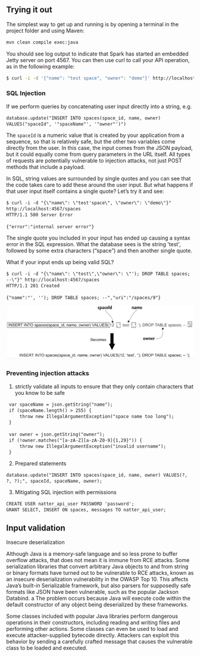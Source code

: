 ## Trying it out
The simplest way to get up and running is by opening a terminal in the project folder and using Maven:
```sh
mvn clean compile exec:java
```
You should see log output to indicate that Spark has started an embedded Jetty server on port 4567. 
You can then use curl to call your API operation, as in the following example:
```sh
$ curl -i -d '{"name": "test space", "owner": "demo"}' http://localhost:4567/spaces 
```

### SQL Injection
If we perform queries by concatenating user input directly into a string, e.g.
```
database.update("INSERT INTO spaces(space_id, name, owner) VALUES("spaceId", '"spaceName"', '"owner"')")
```
The `spaceId` is a numeric value that is created by your application from a sequence, so that is relatively safe, 
but the other two variables come directly from the user.  In this case, the input comes from the JSON payload, 
but it could equally come from query parameters in the URL itself. All types of requests are potentially vulnerable 
to injection attacks, not just POST methods that include a payload.  

In SQL, string values are surrounded by single quotes and you can see that the code takes care to add these around 
the user input. But what happens if that user input itself contains a single quote? Let’s try it and see:
```
$ curl -i -d "{\"name\": \"test'space\", \"owner\": \"demo\"}" http://localhost:4567/spaces 
HTTP/1.1 500 Server Error

{"error":"internal server error"}
```
The single quote you included in your input has ended up causing a syntax error in the SQL expression. 
What the database sees is the string 'test', followed by some extra characters (“space”) and then another single quote.

What if your input ends up being valid SQL?
```
$ curl -i -d "{\"name\": \"test\",\"owner\": \"'); DROP TABLE spaces; --\"}" http://localhost:4567/spaces
HTTP/1.1 201 Created

{"name":"', ''); DROP TABLE spaces; --","uri":"/spaces/9"}
```

![SQL injection](images/sql_injection.png)

### Preventing injection attacks
1. strictly validate all inputs to ensure that they only contain characters that you know to be safe
```
 var spaceName = json.getString("name");
 if (spaceName.length() > 255) {
     throw new IllegalArgumentException("space name too long");
 }
 
 var owner = json.getString("owner");
 if (!owner.matches("[a-zA-Z][a-zA-Z0-9]{1,29}")) {
     throw new IllegalArgumentException("invalid username");
 }
```
2. Prepared statements
```
database.update("INSERT INTO spaces(space_id, name, owner) VALUES(?, ?, ?);", spaceId, spaceName, owner);
```
3. Mitigating SQL injection with permissions
```
CREATE USER natter_api_user PASSWORD 'password';               
GRANT SELECT, INSERT ON spaces, messages TO natter_api_user;
```

## Input validation
Insecure deserialization
  
Although Java is a memory-safe language and so less prone to buffer overflow attacks, that does not mean it is immune 
from RCE attacks. Some serialization libraries that convert arbitrary Java objects to and from string or binary formats 
have turned out to be vulnerable to RCE attacks, known as an insecure deserialization vulnerability in the OWASP Top 10. 
This affects Java’s built-in Serializable framework, but also parsers for supposedly safe formats like JSON have been 
vulnerable, such as the popular Jackson Databind. a The problem occurs because Java will execute code within the default 
constructor of any object being deserialized by these frameworks.
  
Some classes included with popular Java libraries perform dangerous operations in their constructors, including 
reading and writing files and performing other actions. Some classes can even be used to load and execute 
attacker-supplied bytecode directly. Attackers can exploit this behavior by sending a carefully crafted message that 
causes the vulnerable class to be loaded and executed.
  
